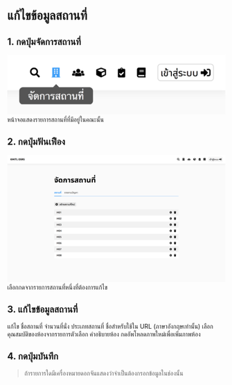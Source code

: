 # แก้ไขข้อมูลสถานที่
## 1. กดปุ่มจัดการสถานที่
![](../img/navigation-bar/manage-space-button.png)
หน้าจอแสดงรายการสถานที่ที่มีอยู่ในคณะนั้น

## 2. กดปุ่มฟันเฟือง
![](../img/manage-space/space.png)
เลือกกดจากรายการสถานที่หนึ่งที่ต้องการแก้ไข

## 3. แก้ไขข้อมูลสถานที่
แก้ไข ชื่อสถานที่ จำนวนที่นั่ง ประเภทสถานที่ ชื่อสำหรับใช้ใน URL (ภาษาอังกฤษเท่านั้น) เลือกคุณสมบัติของห้องจากรายการตัวเลือก คำอธิบายห้อง กดอัพโหลดภาพใหม่เพื่อเพิ่มภาพห้อง

## 4. กดปุ่มบันทึก
> ถ้ารายการใดมีเครื่องหมายดอกจันแสดงว่าจำเป็นต้องกรอกข้อมูลในช่องนั้น
